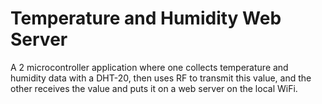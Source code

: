 # Temperature and Humidity Web Server
 A 2 microcontroller application where one collects temperature and humidity data with a DHT-20, then uses RF to transmit this value, and the other receives the value and puts it on a web server on the local WiFi.
